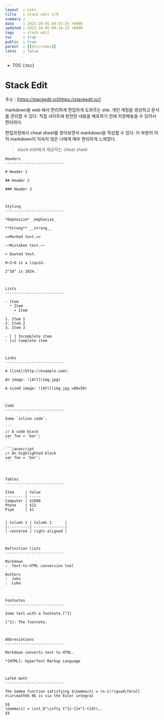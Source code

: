 ```yaml
---
layout  : wiki
title   : stack edit 소개
summary : 
date    : 2021-10-05 08:57:35 +0900
updated : 2021-10-05 09:34:15 +0900
tags    : stack edit
toc     : true
public  : true
parent  : [[etc/index]]
latex   : false
---
```

* TOC
{:toc}


# Stack Edit 

주소 : [https://stackedit.io](https://stackedit.io/)

markdown을 web 에서 편리하게 편집하게 도와주는 site.
개인 계정을 생성하고 문서를 관리할 수 있다. 
직접 사이트에 완전한 내용을 배포하기 전에 저장해놓을 수 있어서 편리하다.

편집과정에서 cheat sheet를 찾아보면서 markdown을 작성할 수 있다. 이 부분이 아직 markdown이 익숙치 않은 나에게 매우 편리하게 느껴졌다.

> stack edit에서 제공하는 cheat sheet

````
Headers
---------------------------

# Header 1

## Header 2

### Header 3



Styling
---------------------------

*Emphasize* _emphasize_

**Strong** __strong__

==Marked text.==

~~Mistaken text.~~

> Quoted text.

H~2~O is a liquid.

2^10^ is 1024.



Lists
---------------------------

- Item
  * Item
    + Item

1. Item 1
2. Item 2
3. Item 3

- [ ] Incomplete item
- [x] Complete item



Links
---------------------------

A [link](http://example.com).

An image: ![Alt](img.jpg)

A sized image: ![Alt](img.jpg =60x50)



Code
---------------------------

Some `inline code`.

```
// A code block
var foo = 'bar';
```

```javascript
// An highlighted block
var foo = 'bar';
```



Tables
---------------------------

Item     | Value
-------- | -----
Computer | $1600
Phone    | $12
Pipe     | $1


| Column 1 | Column 2      |
|:--------:| -------------:|
| centered | right-aligned |



Definition lists
---------------------------

Markdown
:  Text-to-HTML conversion tool

Authors
:  John
:  Luke



Footnotes
---------------------------

Some text with a footnote.[^1]

[^1]: The footnote.



Abbreviations
---------------------------

Markdown converts text to HTML.

*[HTML]: HyperText Markup Language



LaTeX math
---------------------------

The Gamma function satisfying $\Gamma(n) = (n-1)!\quad\forall
n\in\mathbb N$ is via the Euler integral

$$
\Gamma(z) = \int_0^\infty t^{z-1}e^{-t}dt\,.
$$

````
